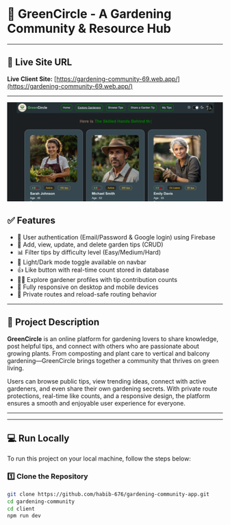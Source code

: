 # 🌿 GreenCircle - A Gardening Community & Resource Hub

---

## 🔗 Live Site URL

**Live Client Site:** [https://gardening-community-69.web.app/](https://gardening-community-69.web.app/)

---
<img src="https://github.com/habib-676/gardening-community-app/blob/main/Screenshot%202025-06-25%20182732.png"></img>

## ✅ Features

- 🔐 User authentication (Email/Password & Google login) using Firebase
- 🌱 Add, view, update, and delete garden tips (CRUD)
- 📊 Filter tips by difficulty level (Easy/Medium/Hard)
- 🌙 Light/Dark mode toggle available on navbar
- 👍 Like button with real-time count stored in database
- 👩‍🌾 Explore gardener profiles with tip contribution counts
- 📱 Fully responsive on desktop and mobile devices
- 🔄 Private routes and reload-safe routing behavior

---

## 📝 Project Description

**GreenCircle** is an online platform for gardening lovers to share knowledge, post helpful tips, and connect with others who are passionate about growing plants. From composting and plant care to vertical and balcony gardening—GreenCircle brings together a community that thrives on green living.

Users can browse public tips, view trending ideas, connect with active gardeners, and even share their own gardening secrets. With private route protections, real-time like counts, and a responsive design, the platform ensures a smooth and enjoyable user experience for everyone.

---
---

## 💻 Run Locally

To run this project on your local machine, follow the steps below:

### 1️⃣ Clone the Repository

```bash
git clone https://github.com/habib-676/gardening-community-app.git
cd gardening-community
cd client
npm run dev
```
